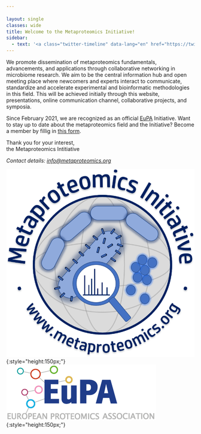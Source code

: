 ```yaml
---

layout: single
classes: wide
title: Welcome to the Metaproteomics Initiative!
sidebar:
  - text: '<a class="twitter-timeline" data-lang="en" href="https://twitter.com/MetaP_Init?ref_src=twsrc%5Etfw">Tweets by MetaP_Init</a> <script async src="https://platform.twitter.com/widgets.js" charset="utf-8"></script>'
---
```

<style>
.sidebar:not(.sticky) {
  display: none;
}
.entries-list h2 {
  margin-top: 0;
  font-size: 1em;
}
</style>

We promote dissemination of metaproteomics fundamentals, advancements, and applications through collaborative networking in microbiome research. We aim to be the central information hub and open meeting place where newcomers and experts interact to communicate, standardize and accelerate experimental and bioinformatic methodologies in this field. This will be achieved initially through this website, presentations, online communication channel, collaborative projects, and symposia.

Since February 2021, we are recognized as an official [EuPA](https://eupa.org/) Initiative.
Want to stay up to date about the metaproteomics field and the Initiative? Become a member by fillig in [this form](https://forms.gle/zAqJDPZNvf7vSoNi9).

Thank you for your interest,<br>
the Metaproteomics Intitiative


*Contact details: [info@metaproteomics.org](mailto:info@metaproteomics.org)*

![mpi logo](assets/images/mpilogo.png){:style="height:150px;"}
![EuPA logo](assets/images/eupalogo.png){:style="height:150px;"}

